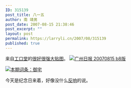 ```yaml
---
ID: 315139
post_title: 八一五
author: 南 靖男
post_date: 2007-08-15 21:38:46
post_excerpt: ""
layout: post
permalink: https://larryli.cn/2007/08/315139
published: true
---
```

来自<a href="http://www.moeu.net/" title="工口堂">工口堂</a>的<a href="http://www.moeu.net/article.asp?id=682" title="广州日报 0815 b8版 很好很强大">很好很强大贴图</a>。
<a href="https://larryli.cn/wp-content/uploads/50/5051/2007/08/15_203823_dsc07368.jpg" title="广州日报 20070815 b8版"><img src="https://larryli.cn/wp-content/uploads/50/5051/2007/08/15_203823_dsc07368.thumbnail.jpg" alt="广州日报 20070815 b8版" /></a>
<!--more--><a href="https://larryli.cn/wp-content/uploads/50/5051/2007/08/15_203926_dsc07369.jpg" title="本期词条：御宅"><img src="https://larryli.cn/wp-content/uploads/50/5051/2007/08/15_203926_dsc07369.thumbnail.jpg" alt="本期词条：御宅" /></a>

今天是纪念日来着，好像没什么<a href="http://hi.baidu.com/justice1096/blog/item/faf2a218b2791d0534fa414f.html" title="天下乌鸦一般黑">反响</a>的说。
